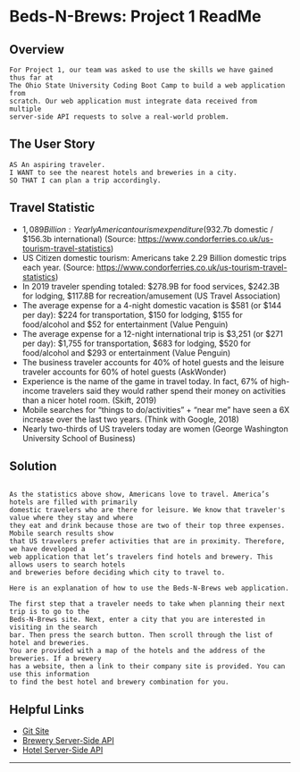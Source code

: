# Beds-N-Brews: Project 1 ReadMe

## Overview

```
For Project 1, our team was asked to use the skills we have gained thus far at 
The Ohio State University Coding Boot Camp to build a web application from 
scratch. Our web application must integrate data received from multiple 
server-side API requests to solve a real-world problem.
```

## The User Story

```
AS An aspiring traveler.
I WANT to see the nearest hotels and breweries in a city.
SO THAT I can plan a trip accordingly.
```

## Travel Statistic
  
* $1,089 Billion: Yearly American tourism expenditure ($932.7b domestic / $156.3b international) (Source: https://www.condorferries.co.uk/us-tourism-travel-statistics) 
* US Citizen domestic tourism: Americans take 2.29 Billion domestic trips each year. (Source: https://www.condorferries.co.uk/us-tourism-travel-statistics) 
* In 2019 traveler spending totaled: $278.9B for food services, $242.3B for lodging, $117.8B for recreation/amusement (US Travel Association) 
* The average expense for a 4-night domestic vacation is $581 (or $144 per day): $224 for transportation, $150 for lodging, $155 for food/alcohol and $52 for entertainment (Value Penguin) 
* The average expense for a 12-night international trip is $3,251 (or $271 per day): $1,755 for transportation, $683 for lodging, $520 for food/alcohol and $293 or entertainment (Value Penguin) 
* The business traveler accounts for 40% of hotel guests and the leisure traveler accounts for 60% of hotel guests (AskWonder) 
* Experience is the name of the game in travel today. In fact, 67% of high-income travelers said they would rather spend their money on activities than a nicer hotel room. (Skift, 2019) 
* Mobile searches for “things to do/activities” + “near me” have seen a 6X increase over the last two years. (Think with Google, 2018) 
* Nearly two-thirds of US travelers today are women (George Washington University School of Business) 

## Solution

```

As the statistics above show, Americans love to travel. America’s hotels are filled with primarily 
domestic travelers who are there for leisure. We know that traveler's value where they stay and where 
they eat and drink because those are two of their top three expenses. Mobile search results show 
that US travelers prefer activities that are in proximity. Therefore, we have developed a 
web application that let’s travelers find hotels and brewery. This allows users to search hotels 
and breweries before deciding which city to travel to.  

Here is an explanation of how to use the Beds-N-Brews web application. 

The first step that a traveler needs to take when planning their next trip is to go to the 
Beds-N-Brews site. Next, enter a city that you are interested in visiting in the search 
bar. Then press the search button. Then scroll through the list of hotel and breweries. 
You are provided with a map of the hotels and the address of the breweries. If a brewery 
has a website, then a link to their company site is provided. You can use this information 
to find the best hotel and brewery combination for you.  

```

## Helpful Links
* [Git Site](https://maniac-i.github.io/Beds-N-Brews/)
* [Brewery Server-Side API](https://www.openbrewerydb.org/documentation)
* [Hotel Server-Side API](https://rapidapi.com/apidojo/api/hotels4/endpoints)
  
- - -

